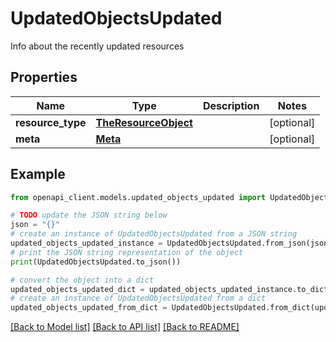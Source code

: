 # UpdatedObjectsUpdated

Info about the recently updated resources

## Properties

Name | Type | Description | Notes
------------ | ------------- | ------------- | -------------
**resource_type** | [**TheResourceObject**](TheResourceObject.md) |  | [optional] 
**meta** | [**Meta**](Meta.md) |  | [optional] 

## Example

```python
from openapi_client.models.updated_objects_updated import UpdatedObjectsUpdated

# TODO update the JSON string below
json = "{}"
# create an instance of UpdatedObjectsUpdated from a JSON string
updated_objects_updated_instance = UpdatedObjectsUpdated.from_json(json)
# print the JSON string representation of the object
print(UpdatedObjectsUpdated.to_json())

# convert the object into a dict
updated_objects_updated_dict = updated_objects_updated_instance.to_dict()
# create an instance of UpdatedObjectsUpdated from a dict
updated_objects_updated_from_dict = UpdatedObjectsUpdated.from_dict(updated_objects_updated_dict)
```
[[Back to Model list]](../README.md#documentation-for-models) [[Back to API list]](../README.md#documentation-for-api-endpoints) [[Back to README]](../README.md)


